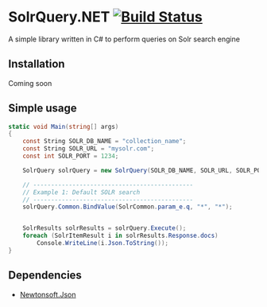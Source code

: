 # SolrQuery.NET [![Build Status](https://travis-ci.org/kutoswiss/solr-query-dotnet.svg?branch=master)](https://travis-ci.org/kutoswiss/solr-query-dotnet)

A simple library written in C# to perform queries on Solr search engine

## Installation
Coming soon

## Simple usage

```csharp
static void Main(string[] args)
{
    const String SOLR_DB_NAME = "collection_name";
    const String SOLR_URL = "mysolr.com";
    const int SOLR_PORT = 1234;

    SolrQuery solrQuery = new SolrQuery(SOLR_DB_NAME, SOLR_URL, SOLR_PORT);

    // ---------------------------------------------
    // Example 1: Default SOLR search 
    // ---------------------------------------------
    solrQuery.Common.BindValue(SolrCommon.param_e.q, "*", "*");


    SolrResults solrResults = solrQuery.Execute();
    foreach (SolrItemResult i in solrResults.Response.docs)
        Console.WriteLine(i.Json.ToString());
}
```

## Dependencies
* [Newtonsoft.Json](https://github.com/JamesNK/Newtonsoft.Json)

